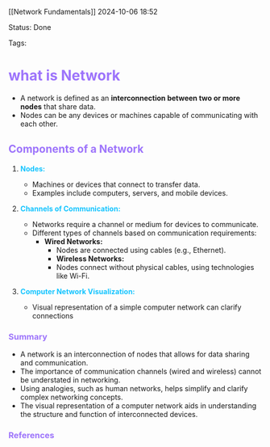 [[Network Fundamentals]]
2024-10-06 18:52

Status: Done 

Tags:
 
# <span style="color:rgb(157, 116, 251)">what is Network</span>

- A network is defined as an **interconnection between two or more nodes** that share data.
- Nodes can be any devices or machines capable of communicating with each other.
## <span style="color:rgb(157, 116, 251)">Components of a Network</span>

1. **<span style="color:rgb(20, 196, 255)">Nodes:</span>**
    
    - Machines or devices that connect to transfer data.
    - Examples include computers, servers, and mobile devices.
2. **<span style="color:rgb(20, 196, 255)">Channels of Communication:</span>**

    - Networks require a channel or medium for devices to communicate.
    - Different types of channels based on communication requirements:
        - **Wired Networks:**
            - Nodes are connected using cables (e.g., Ethernet).
             - **Wireless Networks:**
            - Nodes connect without physical cables, using technologies like Wi-Fi.
3. **<span style="color:rgb(20, 196, 255)">Computer Network Visualization:</span>**
    
    - Visual representation of a simple computer network can clarify connections
### <span style="color:rgb(157, 116, 251)">Summary</span> 

- A network is an interconnection of nodes that allows for data sharing and communication.
- The importance of communication channels (wired and wireless) cannot be understated in networking.
- Using analogies, such as human networks, helps simplify and clarify complex networking concepts.
- The visual representation of a computer network aids in understanding the structure and function of interconnected devices.


















### <span style="color:rgb(157, 116, 251)">References</span>
